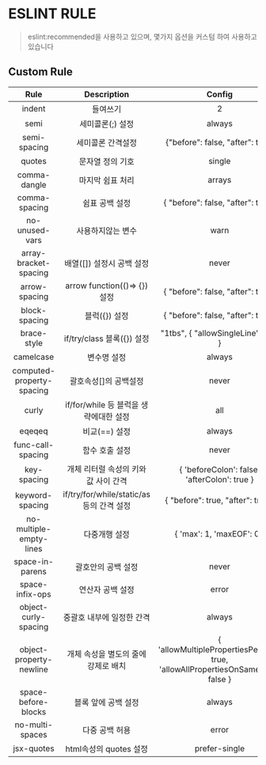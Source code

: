 # ESLINT RULE
> eslint:recommended을 사용하고 있으며, 몇가지 옵션을 커스텀 하여 사용하고 있습니다

## Custom Rule
|  Rule  | Description | Config |
|:------:|:-----------:|:------:|
| indent | 들여쓰기      | 2 |
| semi   | 세미콜론(;) 설정      | always |
|semi-spacing|세미콜론 간격설정|{"before": false, "after": true}|
|quotes|문자열 정의 기호| single |
|comma-dangle|마지막 쉼표 처리| arrays|objects|imports: always-multiline, exports|functions: never|
|comma-spacing|쉼표 공백 설정| { "before": false, "after": true } |
|no-unused-vars|사용하지않는 변수| warn |
|array-bracket-spacing|배열([]) 설정시 공백 설정 | never |
|arrow-spacing| arrow function(()=> {}) 설정 | { "before": false, "after": true } |
|block-spacing| 블럭({}) 설정 | { "before": false, "after": true } |
|brace-style| if/try/class 블록({}) 설정 | "1tbs", { "allowSingleLine": true }|
|camelcase| 변수명 설정 | always |
|computed-property-spacing| 괄호속성[]의 공백설정 | never |
|curly| if/for/while 등 블럭을 생략에대한 설정 | all |
|eqeqeq| 비교(==) 설정 | always |
|func-call-spacing| 함수 호출 설정 | never |
|key-spacing| 개체 리터럴 속성의 키와 값 사이 간격 |{ 'beforeColon': false, 'afterColon': true } |
|keyword-spacing|if/try/for/while/static/as등의 간격 설정 | { "before": true, "after": true } |
|no-multiple-empty-lines| 다중개행 설정 | { 'max': 1, 'maxEOF': 0 }|
|space-in-parens|괄호안의 공백 설정|never|
|space-infix-ops|연산자 공백 설정 | error |
|object-curly-spacing| 중괄호 내부에 일정한 간격 | always |
|object-property-newline|개체 속성을 별도의 줄에 강제로 배치|{ 'allowMultiplePropertiesPerLine': true, 'allowAllPropertiesOnSameLine': false }|
|space-before-blocks|블록 앞에 공백 설정 | always |
|no-multi-spaces| 다중 공백 허용 | error |
|jsx-quotes| html속성의 quotes 설정 | prefer-single|